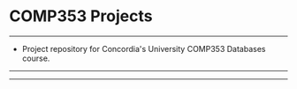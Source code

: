 # COMP353 Projects
---
- Project repository for Concordia's University COMP353 Databases course.
---
---
